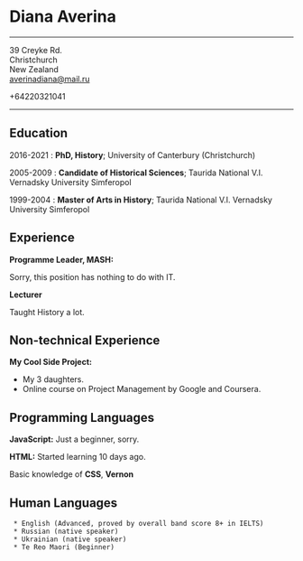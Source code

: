 Diana Averina
============

-------------------     ----------------------------
39 Creyke Rd.                       
Christchurch                        
New Zealand    
averinadiana@mail.ru

+64220321041
-------------------     ----------------------------

Education
---------

2016-2021 
:   **PhD, History**; University of Canterbury (Christchurch)

2005-2009
:   **Candidate of Historical Sciences**; Taurida National V.I. Vernadsky University
    Simferopol

1999-2004
:   **Master of Arts in History**; Taurida National V.I. Vernadsky University
    Simferopol  

Experience
----------

**Programme Leader, MASH:**

Sorry, this position has nothing to do with IT.

**Lecturer**

Taught History a lot.

Non-technical Experience
--------------------

**My Cool Side Project:**
* My 3 daughters.
* Online course on Project Management by Google and Coursera.


Programming Languages
--------------------
**JavaScript:** Just a beginner, sorry.

**HTML:** Started learning 10 days ago. 

Basic knowledge of **CSS**, **Vernon**


Human Languages
----------------------------------------
     * English (Advanced, proved by overall band score 8+ in IELTS)
     * Russian (native speaker)
     * Ukrainian (native speaker)
     * Te Reo Maori (Beginner)
